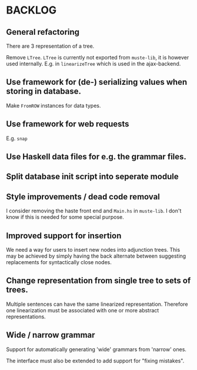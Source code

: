 BACKLOG
=======

General refactoring
-------------------
There are 3 representation of a tree.

Remove `LTree`. `LTree` is currently not exported from `muste-lib`, it
is however used internally. E.g. in `linearizeTree` which is used in
the ajax-backend.

Use framework for (de-) serializing values when storing in database.
---

Make `FromROW` instances for data types.

Use framework for web requests
---

E.g. `snap`

Use Haskell data files for e.g. the grammar files.
---

Split database init script into seperate module
---

Style improvements / dead code removal
-----------------

I consider removing the haste front end and `Main.hs` in `muste-lib`. I
don't know if this is needed for some special purpose.


Improved support for insertion
----

We need a way for users to insert new nodes into adjunction trees.
This may be achieved by simply having the back alternate between
suggesting replacements for syntactically close nodes.

Change representation from single tree to sets of trees.
---

Multiple sentences can have the same linearized
representation. Therefore one linearization must be associated with
one or more abstract representations.

Wide / narrow grammar
---
Support for automatically generating 'wide' grammars from 'narrow' ones.

The interface must also be extended to add support for "fixing
mistakes".
